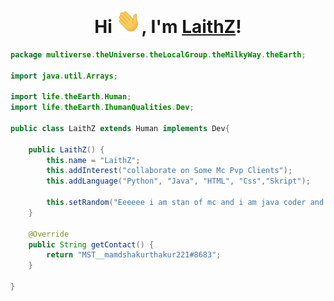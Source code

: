 <div align="center">
<h1>Hi <img src="images/Hi.gif" width="40px" />, I'm <a href="https://github.com/LaithzYT">LaithZ</a>!</h1>
</div>

```java
package multiverse.theUniverse.theLocalGroup.theMilkyWay.theEarth;

import java.util.Arrays;

import life.theEarth.Human;
import life.theEarth.IhumanQualities.Dev;

public class LaithZ extends Human implements Dev{
	
	public LaithZ() {
		this.name = "LaithZ";
		this.addInterest("collaborate on Some Mc Pvp Clients");
		this.addLanguage("Python", "Java", "HTML", "Css","Skript");
		
		this.setRandom("Eeeeee i am stan of mc and i am java coder and i am website coder skrt pop pop pop i make pvp clients");
	}
	
	@Override
	public String getContact() {
		return "MST__mamdshakurthakur221#8683";
	}
	
}
```
